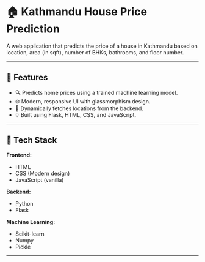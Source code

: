 # 🏠 Kathmandu House Price Prediction

A web application that predicts the price of a house in Kathmandu based on location, area (in sqft), number of BHKs, bathrooms, and floor number.

---

## 🚀 Features

- 🔍 Predicts home prices using a trained machine learning model.
- 🌐 Modern, responsive UI with glassmorphism design.
- 📍 Dynamically fetches locations from the backend.
- 💡 Built using Flask, HTML, CSS, and JavaScript.

---

## 🧰 Tech Stack

**Frontend:**
- HTML
- CSS (Modern design)
- JavaScript (vanilla)

**Backend:**
- Python
- Flask

**Machine Learning:**
- Scikit-learn
- Numpy
- Pickle

---
